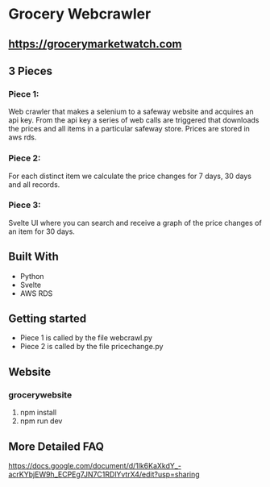 # Grocery Webcrawler
## https://grocerymarketwatch.com
## 3 Pieces
### Piece 1:
Web crawler that makes a selenium to a safeway website and acquires an api key. From the api key a series of web calls are triggered that downloads the prices and all items in a particular safeway store. Prices are stored in aws rds.

### Piece 2:
For each distinct item we calculate the price changes for 7 days, 30 days and all records. 

### Piece 3:
Svelte UI where you can search and receive a graph of the price changes of an item for 30 days.

## Built With
* Python
* Svelte
* AWS RDS

## Getting started
- Piece 1 is called by the file webcrawl.py
- Piece 2 is called by the file pricechange.py

## Website 
### grocerywebsite
1. npm install
2. npm run dev

## More Detailed FAQ
https://docs.google.com/document/d/1lk6KaXkdY_-acrKYbjEW9h_ECPEg7JN7C1RDlYvtrX4/edit?usp=sharing

